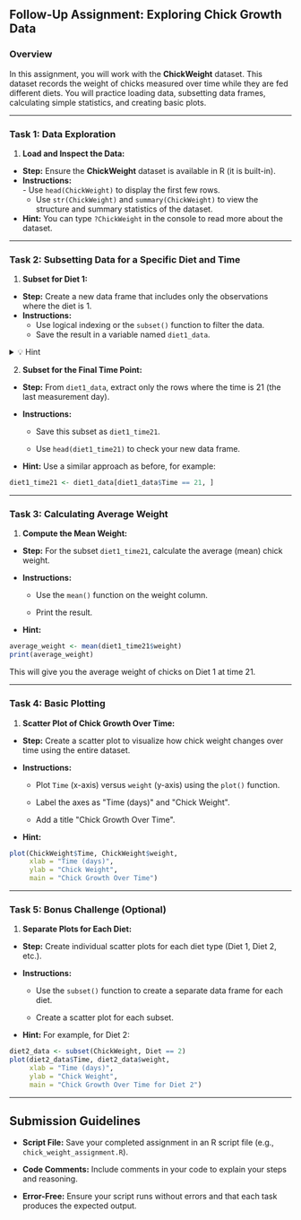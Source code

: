 ## Follow-Up Assignment: Exploring Chick Growth Data 

### Overview 
In this assignment, you will work with the **ChickWeight**  dataset. This dataset records the weight of chicks measured over time while they are fed different diets. You will practice loading data, subsetting data frames, calculating simple statistics, and creating basic plots.

---


### Task 1: Data Exploration 
 
1. **Load and Inspect the Data:**  
  - **Step:**  Ensure the **ChickWeight**  dataset is available in R (it is built-in).
   - **Instructions:**  
    - Use `head(ChickWeight)` to display the first few rows.
     - Use `str(ChickWeight)` and `summary(ChickWeight)` to view the structure and summary statistics of the dataset.
   - **Hint:**  You can type `?ChickWeight` in the console to read more about the dataset.

---

### Task 2: Subsetting Data for a Specific Diet and Time 
 
1. **Subset for Diet 1:**  
  - **Step:**  Create a new data frame that includes only the observations where the diet is 1.
  - **Instructions:**  
    - Use logical indexing or the `subset()` function to filter the data.
    - Save the result in a variable named `diet1_data`.
<details>
<summary>💡 Hint</summary>
  - **Hint:**  You might write something like

```R
diet1_data <- ChickWeight[ChickWeight$Diet == 1, ]
```
or
```R
diet1_data <- subset(ChickWeight, Diet == 1)
```
</details>

2. **Subset for the Final Time Point:**  
  - **Step:**  From `diet1_data`, extract only the rows where the time is 21 (the last measurement day).
 
  - **Instructions:**  
    - Save this subset as `diet1_time21`.
 
    - Use `head(diet1_time21)` to check your new data frame.
 
  - **Hint:**  Use a similar approach as before, for example:

```R
diet1_time21 <- diet1_data[diet1_data$Time == 21, ]
```


---


### Task 3: Calculating Average Weight 
 
1. **Compute the Mean Weight:**  
  - **Step:**  For the subset `diet1_time21`, calculate the average (mean) chick weight.
 
  - **Instructions:**  
    - Use the `mean()` function on the weight column.

    - Print the result.
 
  - **Hint:** 

```R
average_weight <- mean(diet1_time21$weight)
print(average_weight)
```
This will give you the average weight of chicks on Diet 1 at time 21.


---


### Task 4: Basic Plotting 
 
1. **Scatter Plot of Chick Growth Over Time:**  
  - **Step:**  Create a scatter plot to visualize how chick weight changes over time using the entire dataset.
 
  - **Instructions:**  
    - Plot `Time` (x-axis) versus `weight` (y-axis) using the `plot()` function.

    - Label the axes as "Time (days)" and "Chick Weight".

    - Add a title "Chick Growth Over Time".
 
  - **Hint:** 

```R
plot(ChickWeight$Time, ChickWeight$weight,
     xlab = "Time (days)",
     ylab = "Chick Weight",
     main = "Chick Growth Over Time")
```


---


### Task 5: Bonus Challenge (Optional) 
 
1. **Separate Plots for Each Diet:**  
  - **Step:**  Create individual scatter plots for each diet type (Diet 1, Diet 2, etc.).
 
  - **Instructions:**  
    - Use the `subset()` function to create a separate data frame for each diet.

    - Create a scatter plot for each subset.
 
  - **Hint:**  For example, for Diet 2:

```R
diet2_data <- subset(ChickWeight, Diet == 2)
plot(diet2_data$Time, diet2_data$weight,
     xlab = "Time (days)",
     ylab = "Chick Weight",
     main = "Chick Growth Over Time for Diet 2")
```


---


## Submission Guidelines 
 
- **Script File:**  Save your completed assignment in an R script file (e.g., `chick_weight_assignment.R`).
 
- **Code Comments:**  Include comments in your code to explain your steps and reasoning.
 
- **Error-Free:**  Ensure your script runs without errors and that each task produces the expected output.

